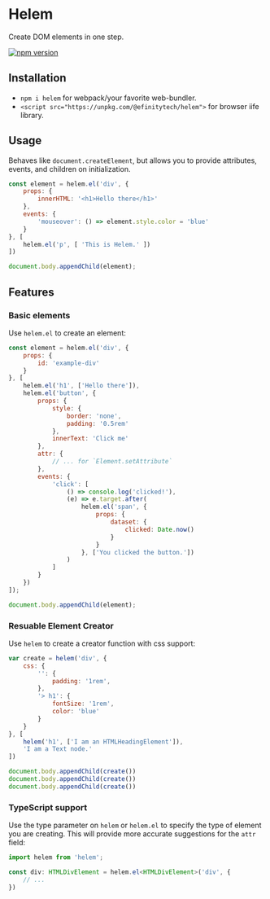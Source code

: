 # Helem
Create DOM elements in one step.  

[![npm version](https://img.shields.io/npm/v/helem.svg?style=flat)](https://npmjs.org/package/@efinitytech/helem "View this project on npm")

## Installation
 - `npm i helem` for webpack/your favorite web-bundler.
 - `<script src="https://unpkg.com/@efinitytech/helem">` for browser iife library.


## Usage
Behaves like `document.createElement`, but allows you to provide attributes, events, and children on initialization.  

```js
const element = helem.el('div', { 
    props: { 
        innerHTML: '<h1>Hello there</h1>' 
    },
    events: {
        'mouseover': () => element.style.color = 'blue'
    }
}, [
    helem.el('p', [ 'This is Helem.' ])
])

document.body.appendChild(element);
```


## Features


### Basic elements
Use `helem.el` to create an element:  

```js
const element = helem.el('div', {
    props: {
        id: 'example-div'
    }
}, [
    helem.el('h1', ['Hello there']),
    helem.el('button', {
        props: {
            style: {
                border: 'none',
                padding: '0.5rem'
            },
            innerText: 'Click me'
        },
        attr: {
            // ... for `Element.setAttribute`
        },
        events: {
            'click': [
                () => console.log('clicked!'),
                (e) => e.target.after(
                    helem.el('span', {
                        props: {
                            dataset: {
                                clicked: Date.now()
                            }
                        }
                    }, ['You clicked the button.'])
                )
            ]
        }   
    })
]);

document.body.appendChild(element);
```


### Resuable Element Creator
Use `helem` to create a creator function with css support:  

```js
var create = helem('div', { 
    css: {
        '': {
            padding: '1rem',
        },
        '> h1': {
            fontSize: '1rem',
            color: 'blue'
        }
    }
}, [
    helem('h1', ['I am an HTMLHeadingElement']),
    'I am a Text node.'
])

document.body.appendChild(create())
document.body.appendChild(create())
document.body.appendChild(create())
```


### TypeScript support
Use the type parameter on `helem` or `helem.el` to specify the type of element you are creating. This will provide more accurate suggestions for the `attr` field:  

```ts
import helem from 'helem';

const div: HTMLDivElement = helem.el<HTMLDivElement>('div', { 
    // ...
})
```
